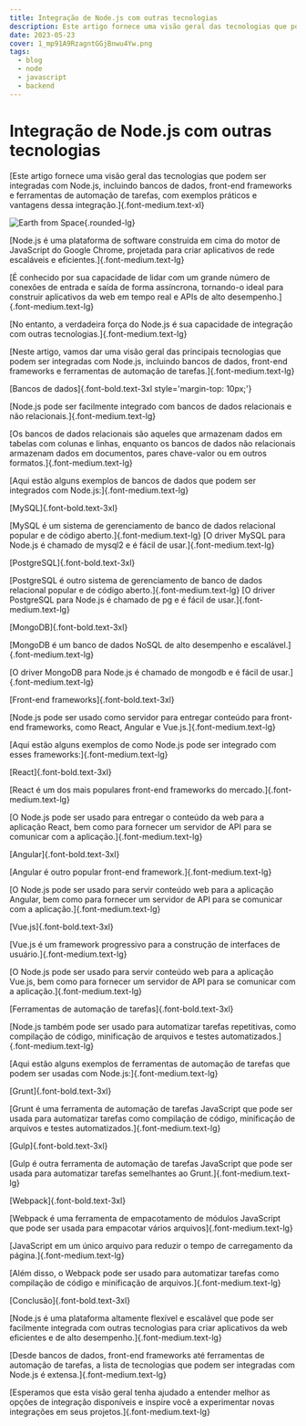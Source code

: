 ```yaml
---
title: Integração de Node.js com outras tecnologias
description: Este artigo fornece uma visão geral das tecnologias que podem ser integradas com Node.js, incluindo bancos de dados, front-end frameworks e ferramentas de automação de tarefas, com exemplos práticos e vantagens dessa integração.
date: 2023-05-23
cover: 1_mp91A9RzagntGGjBnwu4Yw.png
tags:
  - blog
  - node
  - javascript
  - backend
---
```


# Integração de Node.js com outras tecnologias

[Este artigo fornece uma visão geral das tecnologias que podem ser integradas com Node.js, incluindo bancos de dados, front-end frameworks e ferramentas de automação de tarefas, com exemplos práticos e vantagens dessa integração.]{.font-medium.text-xl}

![Earth from Space](/images/blog/1_mp91A9RzagntGGjBnwu4Yw.png){.rounded-lg}

[Node.js é uma plataforma de software construída em cima do motor de JavaScript do Google Chrome, projetada para criar aplicativos de rede escaláveis e eficientes.]{.font-medium.text-lg}

[É conhecido por sua capacidade de lidar com um grande número de conexões de entrada e saída de forma assíncrona, tornando-o ideal para construir aplicativos da web em tempo real e APIs de alto desempenho.]{.font-medium.text-lg}

[No entanto, a verdadeira força do Node.js é sua capacidade de integração com outras tecnologias.]{.font-medium.text-lg}

[Neste artigo, vamos dar uma visão geral das principais tecnologias que podem ser integradas com Node.js, incluindo bancos de dados, front-end frameworks e ferramentas de automação de tarefas.]{.font-medium.text-lg}

[Bancos de dados]{.font-bold.text-3xl style='margin-top: 10px;'}

[Node.js pode ser facilmente integrado com bancos de dados relacionais e não relacionais.]{.font-medium.text-lg}

[Os bancos de dados relacionais são aqueles que armazenam dados em tabelas com colunas e linhas, enquanto os bancos de dados não relacionais armazenam dados em documentos, pares chave-valor ou em outros formatos.]{.font-medium.text-lg}

[Aqui estão alguns exemplos de bancos de dados que podem ser integrados com Node.js:]{.font-medium.text-lg}

[MySQL]{.font-bold.text-3xl}

[MySQL é um sistema de gerenciamento de banco de dados relacional popular e de código aberto.]{.font-medium.text-lg}
[O driver MySQL para Node.js é chamado de mysql2 e é fácil de usar.]{.font-medium.text-lg}

[PostgreSQL]{.font-bold.text-3xl}

[PostgreSQL é outro sistema de gerenciamento de banco de dados relacional popular e de código aberto.]{.font-medium.text-lg}
[O driver PostgreSQL para Node.js é chamado de pg e é fácil de usar.]{.font-medium.text-lg}

[MongoDB]{.font-bold.text-3xl}

[MongoDB é um banco de dados NoSQL de alto desempenho e escalável.]{.font-medium.text-lg}

[O driver MongoDB para Node.js é chamado de mongodb e é fácil de usar.]{.font-medium.text-lg}

[Front-end frameworks]{.font-bold.text-3xl}

[Node.js pode ser usado como servidor para entregar conteúdo para front-end frameworks, como React, Angular e Vue.js.]{.font-medium.text-lg}

[Aqui estão alguns exemplos de como Node.js pode ser integrado com esses frameworks:]{.font-medium.text-lg}

[React]{.font-bold.text-3xl}

[React é um dos mais populares front-end frameworks do mercado.]{.font-medium.text-lg}

[O Node.js pode ser usado para entregar o conteúdo da web para a aplicação React, bem como para fornecer um servidor de API para se comunicar com a aplicação.]{.font-medium.text-lg}

[Angular]{.font-bold.text-3xl}

[Angular é outro popular front-end framework.]{.font-medium.text-lg}

[O Node.js pode ser usado para servir conteúdo web para a aplicação Angular, bem como para fornecer um servidor de API para se comunicar com a aplicação.]{.font-medium.text-lg}

[Vue.js]{.font-bold.text-3xl}

[Vue.js é um framework progressivo para a construção de interfaces de usuário.]{.font-medium.text-lg}

[O Node.js pode ser usado para servir conteúdo web para a aplicação Vue.js, bem como para fornecer um servidor de API para se comunicar com a aplicação.]{.font-medium.text-lg}

[Ferramentas de automação de tarefas]{.font-bold.text-3xl}

[Node.js também pode ser usado para automatizar tarefas repetitivas, como compilação de código, minificação de arquivos e testes automatizados.]{.font-medium.text-lg}

[Aqui estão alguns exemplos de ferramentas de automação de tarefas que podem ser usadas com Node.js:]{.font-medium.text-lg}

[Grunt]{.font-bold.text-3xl}

[Grunt é uma ferramenta de automação de tarefas JavaScript que pode ser usada para automatizar tarefas como compilação de código, minificação de arquivos e testes automatizados.]{.font-medium.text-lg}

[Gulp]{.font-bold.text-3xl}

[Gulp é outra ferramenta de automação de tarefas JavaScript que pode ser usada para automatizar tarefas semelhantes ao Grunt.]{.font-medium.text-lg}

[Webpack]{.font-bold.text-3xl}

[Webpack é uma ferramenta de empacotamento de módulos JavaScript que pode ser usada para empacotar vários arquivos]{.font-medium.text-lg}

[JavaScript em um único arquivo para reduzir o tempo de carregamento da página.]{.font-medium.text-lg}

[Além disso, o Webpack pode ser usado para automatizar tarefas como compilação de código e minificação de arquivos.]{.font-medium.text-lg}

[Conclusão]{.font-bold.text-3xl}

[Node.js é uma plataforma altamente flexível e escalável que pode ser facilmente integrada com outras tecnologias para criar aplicativos da web eficientes e de alto desempenho.]{.font-medium.text-lg}

[Desde bancos de dados, front-end frameworks até ferramentas de automação de tarefas, a lista de tecnologias que podem ser integradas com Node.js é extensa.]{.font-medium.text-lg}

[Esperamos que esta visão geral tenha ajudado a entender melhor as opções de integração disponíveis e inspire você a experimentar novas integrações em seus projetos.]{.font-medium.text-lg}
